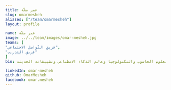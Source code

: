 ```yaml
---
title: عمر مشّة
slug: omarmesheh
aliases: ["/team/omarmesheh"]
layout: profile

name: عمر مشّة
image: ../../team/images/omar-mesheh.jpg
teams: [
"فريق التّواصل الاجتماعي",
"فريق التدريب"
]
bio: طالب هندسة حاسوب في الجامعة الأردنية، مهتم بعلوم الحاسوب والتكنولوجيا وعالم الذكاء الاصطناعي وتطبيقاته الحديثة.

linkedIn: omar-mesheh
github: OmarMesheh
facebook: omar.mesheh
---
```


